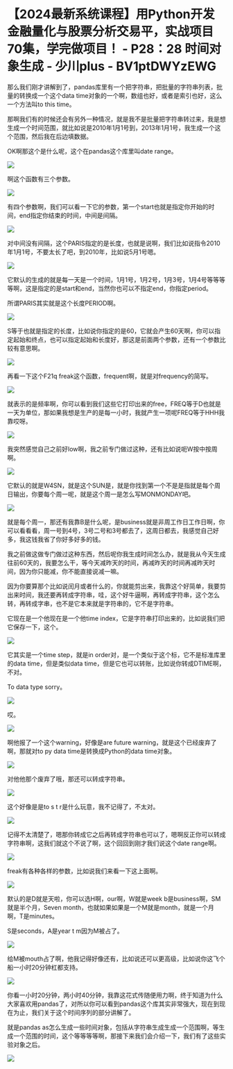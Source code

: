 # 【2024最新系统课程】用Python开发金融量化与股票分析交易平，实战项目70集，学完做项目！ - P28：28 时间对象生成 - 少川plus - BV1ptDWYzEWG

那么我们刚才讲解到了，pandas库里有一个把字符串，把批量的字符串列表，批量的转换成一个这个data time对象的一个啊，数组也好，或者是索引也好，这么一个方法叫to this time。

那啊我们有的时候还会有另外一种情况，就是我不是批量把字符串转过来，我是想生成一个时间范围，就比如说是2010年1月1号到，2013年1月1号，我生成一个这个范围，然后我在后边填数据。

OK啊那这个是什么呢，这个在pandas这个库里叫date range。

![](img/219f7f0d0189d428f0e25bad4661c566_1.png)

啊这个函数有三个参数。

![](img/219f7f0d0189d428f0e25bad4661c566_3.png)

有四个参数啊，我们可以看一下它的参数，第一个start也就是指定你开始的时间，end指定你结束的时间，中间是间隔。



![](img/219f7f0d0189d428f0e25bad4661c566_5.png)

对中间没有间隔，这个PARIS指定的是长度，也就是说啊，我们比如说指令2010年1月1号，不要太长了吧，到2010年，比如说5月1号嗯。



![](img/219f7f0d0189d428f0e25bad4661c566_7.png)

它默认的生成的就是每一天是一个时间，1月1号，1月2号，1月3号，1月4号等等等等啊，这是指定的是start和end，当然你也可以不指定end，你指定period。

所谓PARIS其实就是这个长度PERIOD啊。

![](img/219f7f0d0189d428f0e25bad4661c566_9.png)

S等于也就是指定的长度，比如说你指定的是60，它就会产生60天啊，你可以指定起始和终点，也可以指定起始和长度好，那这是前面两个参数，还有一个参数比较有意思啊。



![](img/219f7f0d0189d428f0e25bad4661c566_11.png)

再看一下这个F21q freak这个函数，frequent啊，就是对frequency的简写。

![](img/219f7f0d0189d428f0e25bad4661c566_13.png)

就表示的是频率啊，你可以看到我们这些它打印出来的free，FREQ等于D也就是一天为单位，那如果我想是生产的是每一小时，我就产生一项呢FREQ等于HHH我靠哎呀。



![](img/219f7f0d0189d428f0e25bad4661c566_15.png)

我突然感觉自己之前好low啊，我之前专门做过这种，还有比如说呃W按中按周啊。

![](img/219f7f0d0189d428f0e25bad4661c566_17.png)

它默认的就是W4SN，就是这个SUN是，就是你找到第一个不是是指就是每个周日输出，你要每个周一呢，就是这个周一是怎么写MONMONDAY吧。



![](img/219f7f0d0189d428f0e25bad4661c566_19.png)

就是每个周一，那还有我靠B是什么呢，是business就是非周工作日工作日啊，你可以看看看，周一号到4号，3号二号和3号都去了，这周日都去，我感觉自己好多，我这钱我省了你好多好多的钱。

我之前做这做专门做过这种东西，然后呢你我生成时间怎么办，就是我从今天生成往前60天的，我要怎么干，等今天减昨天的时间，再减昨天的时间再减昨天时间，因为你只能减，你不能直接说减一嘛。

因为你要算那个比如说闰月或者什么的，你就能剪出来，我靠这个好简单，我要剪出来时间，我还要再转成字符串，哇，这个好牛逼啊，再转成字符串，这个怎么转，再转成字串，也不是它本来就是字符串的，它不是字符串。

它现在是一个他现在是一个他time index，它是字符串打印出来的，比如说我们把它保存一下，这个。

![](img/219f7f0d0189d428f0e25bad4661c566_21.png)

它其实是一个time step，就是in order对，是一个类似于这个标，它不是标准库里的data time，但是类似data time，但是它也可以转账，比如说你转成DTIME啊，不对。

To data type sorry。

![](img/219f7f0d0189d428f0e25bad4661c566_23.png)

哎。

![](img/219f7f0d0189d428f0e25bad4661c566_25.png)

啊他报了一个这个warning，好像是are future warning，就是这个已经废弃了啊，那就对to py data time是转换成Python的data time对象。



![](img/219f7f0d0189d428f0e25bad4661c566_27.png)

对他他那个废弃了哦，那还可以转成字符串。

![](img/219f7f0d0189d428f0e25bad4661c566_29.png)

这个好像是是to s t r是什么玩意，我不记得了，不太对。

![](img/219f7f0d0189d428f0e25bad4661c566_31.png)

记得不太清楚了，嗯那你转成它之后再转成字符串也可以了，嗯啊反正你可以转成字符串啊，这我们就这个不说了啊，这个回回到刚才我们说这个date range啊。



![](img/219f7f0d0189d428f0e25bad4661c566_33.png)

freak有各种各样的参数，比如说我们来看一下这上面啊。

![](img/219f7f0d0189d428f0e25bad4661c566_35.png)

默认的是D就是天啦，你可以选H啊，our啊，W就是week b是business啊，SM就是半个月，Seven month，也就如果如果是一个M就是month，就是一个月啊，T是minutes。

S是seconds，A是year t m因为M被占了。

![](img/219f7f0d0189d428f0e25bad4661c566_37.png)

给M被mouth占了啊，他我记得好像还有，比如说还可以更高级，比如说你这飞个船一小时20分钟杠都支持。



![](img/219f7f0d0189d428f0e25bad4661c566_39.png)

你看一小时20分钟，两小时40分钟，我靠这花式传随便用力啊，终于知道为什么大家喜欢用pandas了，对所以你可以看到pandas这个库其实非常强大，现在到现在为止，我们关于这个时间序列的部分讲解了。

就是pandas as怎么生成一些时间对象，包括从字符串生成生成一个范围啊，等生成一个范围的时间，这个等等等等啊，那接下来我们会介绍一下，我们有了这些实验对象之后。



![](img/219f7f0d0189d428f0e25bad4661c566_41.png)